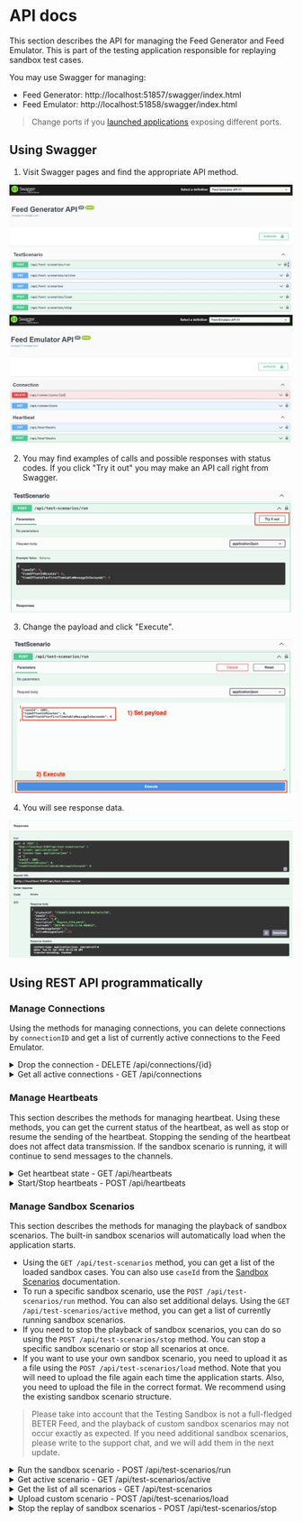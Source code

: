 # API docs

This section describes the API for managing the Feed Generator and Feed Emulator.
This is part of the testing application responsible for replaying sandbox test cases.

You may use Swagger for managing:
* Feed Generator: http://localhost:51857/swagger/index.html
* Feed Emulator: http://localhost:51858/swagger/index.html

> Change ports if you [launched applications](RUNNING_APPS.md) exposing different ports.

## Using Swagger

1. Visit Swagger pages and find the appropriate API method.

![swagger-main-page-generator.jpg](img/swagger-main-page-generator.jpg)
![swagger-main-page-emulator.jpg](img/swagger-main-page-emulator.jpg)

2. You may find examples of calls and possible responses with status codes. If you click "Try it out" you may
make an API call right from Swagger.

![swagger-call-method-1.jpg](img/swagger-call-method-1.jpg)

3. Change the payload and click "Execute".

![swagger-call-method-2.jpg](img/swagger-call-method-2.jpg)

4. You will see response data.

![swagger-call-results.jpg](img/swagger-call-results.jpg)

## Using REST API programmatically

### Manage Connections

Using the methods for managing connections,
you can delete connections by `connectionID` and get a list of currently active connections to the Feed Emulator.

<details>
<summary>Drop the connection - DELETE /api/connections/{id}</summary>

Method: ```DELETE /api/connections/{id}```

The method disconnect the FeedConsumer using connectionID. Drop connection shouldn`t affect on the data replay

**Parameters**
| Parameter | Type    | Description                               |
| ----------| ------- | ----------------------------------------- |
| id        | string  | The connection ID which should be dropped |

**Response**

STATUS 200 - Connection is successfully deleted

</details>

<details>
<summary>Get all active connections - GET /api/connections</summary>

Method: ```GET /api/connections```

The method returns the list of active connections.

**Parameters**
No parameters

**Response**

STATUS 200 - *application/json* Returned list of active connections.

```
[
    {
        "id": "string",
        "feedChannel": "string",
        "date": "2024-05-19T16:28:29.005Z",
        "ipAddress": "string"
    }
]
```
</details>

### Manage Heartbeats

This section describes the methods for managing heartbeat. Using these methods, you can get the current status of the heartbeat,
as well as stop or resume the sending of the heartbeat. Stopping the sending of the heartbeat does not affect data transmission.
If the sandbox scenario is running, it will continue to send messages to the channels.

<details>
<summary>Get heartbeat state - GET /api/heartbeats</summary>

Method: ```GET /api/heartbeats```

The method returns the state of heartbeats, where `1` means run and `2` means stopped

**Parameters**
No parameters

**Response**

STATUS 200 - *application/json* Returned state of heartbeats.
```
{
    "id": 1,
    "name": "Run"
}
```
</details>

<details>
<summary>Start/Stop heartbeats - POST /api/heartbeats</summary>

Method: ```POST /api/heartbeats```

You can manage the heartbeats using this method. You are able to stop and resume heartbeats.

**Request**
```
{
    "command": 0
}
```
Possible commands:
* 1 - Run heartbeat
* 2 - Stop heartbeat

**Response**

STATUS 200 - *application/json* The command successfully executed. Returns the new state of heartbeats.

```
{
  "id": 1,
  "name": "Run"
}
```

STATUS 400 - Incorrect request or incorrect values.
</details>

### Manage Sandbox Scenarios

This section describes the methods for managing the playback of sandbox scenarios.
The built-in sandbox scenarios will automatically load when the application starts.

* Using the `GET /api/test-scenarios` method, you can get a list of the loaded sandbox cases.
  You can also use `caseId` from the [Sandbox Scenarios](SCENARIOS.md) documentation.
* To run a specific sandbox scenario, use the `POST /api/test-scenarios/run` method. You can also set additional delays.
  Using the `GET /api/test-scenarios/active` method, you can get a list of currently running sandbox scenarios.
* If you need to stop the playback of sandbox scenarios, you can do so using the `POST /api/test-scenarios/stop` method.
  You can stop a specific sandbox scenario or stop all scenarios at once.
* If you want to use your own sandbox scenario, you need to upload it as a file using the `POST /api/test-scenarios/load` method.
  Note that you will need to upload the file again each time the application starts.
  Also, you need to upload the file in the correct format. We recommend using the existing sandbox scenario structure.

> Please take into account that the Testing Sandbox is not a full-fledged BETER Feed, 
> and the playback of custom sandbox scenarios may not occur exactly as expected. 
> If you need additional sandbox scenarios, please write to the support chat, and we will add them in the next update.


<details>
<summary>Run the sandbox scenario - POST /api/test-scenarios/run</summary>

Method: ```POST /api/test-scenarios/run```

You should use this method to run the sandbox scenario. Also you may setup the extra delays.

**Request**
```
{
    "caseId": 0,
    "timeOffsetInMinutes": 0,
    "timeOffsetAfterFirstTimetableMessageInSecounds": 0
}
```
| Parameter                                      | Type | Description                                                                 |
| ---------------------------------------------- | ---- | --------------------------------------------------------------------------- |
| caseId                                         | Int  | The case Id. You can get it from the documentation.                         |
| timeOffsetInMinutes                            | Int  | This parameters define the extra delay between the time when sandbox scenario is run and first message recieved. |
| timeOffsetAfterFirstTimetableMessageInSecounds | Int  | This parameters define the extra delay between the first message from the `time_table` and the next one. You may use this time delay if you need some actions to prepare your system. |

**Response**

STATUS 200 - *application/json* The sandbox scenario is successfully run. The method returns the info about run scenario.
```
{
    "playbackId": "fa1b7467-43e9-4931-bd6c-83775c5f4662",
    "caseId": 1001,
    "version": "1.0",
    "description": "Regular_FIFA_match",
    "startedAt": "2024-05-20T09:04:52.0565355Z",
    "lastMessageSentAt": 0,
    "activeMessagesCount": 134
}
```
STATUS 400 - Incorrect request or incorrect values.

STATUS 404 - The sandbox scenario is not found.
</details>

<details>
<summary>Get active scenario - GET /api/test-scenarios/active</summary>

Method: ```GET /api/test-scenarios/active```

This method returns the list of active sandbox scenarios. 

**Request**
No parameters

**Response**

STATUS 200 - *application/json* Returns the list of active scenarios.
```
[
    {
        "playbackId": "93598821-6542-453a-a7ee-f731636dc411",
        "caseId": 1001,
        "version": "1.0",
        "description": "Regular_FIFA_match",
        "startedAt": "2024-05-20T11:59:50.3638127Z",
        "lastMessageSentAt": 1716206389277,
        "activeMessagesCount": 132
    }
]
```
</details>


<details>
<summary>Get the list of all scenarios - GET /api/test-scenarios</summary>

Method: ```GET /api/test-scenarios```

This method returns the list of all sandbox scenarios. 

**Request**
No parameters

**Response**

STATUS 200 - *application/json* Returns the list of available sandbox scenarios.
```
[
    {
        "caseId": 0,
        "version": "string",
        "description": "string"
    }
]
```
</details>


<details>
<summary>Upload custom scenario - POST /api/test-scenarios/load</summary>

Method: ```POST /api/test-scenarios/load```

You can upload the custom sandbox scenario using this method. 
You should prepare the JSON file in a valid structure format (or you can correct exist one).
Uploaded sandbox scenarios store in memory only while the application is running. 
If you restart, you will need to upload them again.

**Request**
| Parameter       | Type  | Description                                                                  |
| --------------- | ----- | ---------------------------------------------------------------------------- |
| file            | JSON  | File with a sandbox scenario. File name should be integer it defines the `caseId` (example file name: "254.json"). |

**Response**

STATUS 200 - *application/json* The sandbox scenario is loaded successfully.
```
{
  "caseId": 347,
  "version": "1.0",
  "description": "Regular_FIFA_match"
}
```
STATUS 400 - Invalid file name or file structure
</details>

<details>
<summary>Stop the replay of sandbox scenarios - POST /api/test-scenarios/stop</summary>

Method: ```POST /api/test-scenarios/stop```

The method interrupt the replaying of certaine sandbox scenario. 

**Request**
```
{
    "playbackId": "string",
    "command": 1
}
```

| Parameter           | Type    | Description                               |
| ------------------- | ------- | ----------------------------------------- |
| playbackId          | string  | The id of certine playback. You may get it from active sandbox scenarios `GET /api/test-scenarios/active` |
| command             | Integer | "1" - stop the specific sandbox case (need to specify `playbackId`), "2" - stop all sandbox cases (`playbackId` can be empty). |

**Response**

STATUS 200 - Connection is successfully deleted
```
{
    "command": 1,
    "items": [
        {
            "playbackId": "7be9b75d-bf10-4c1c-9797-bdd40767f3a1",
            "testCaseId": 1001,
            "version": "1.0",
            "description": "Regular_FIFA_match"
        }
    ]
}
```
STATUS 400 - Incorrect request or incorrect values.

STATUS 404 - The sandbox scenario is not found.
</details>
